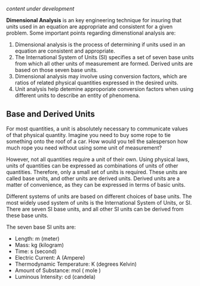 <!-- #region -->
*content under development*

**Dimensional Analysis** is an key engineering technique for insuring that units used in an equation are appropriate and consistent for a given problem. Some important points regarding dimenstional analysis are:

1. Dimensional analysis is the process of determining if units used in an equation are consistent and appropriate.
2. The International System of Units (SI) specifies a set of seven base units from which all other units of measurement are formed. Derived units are based on those seven base units.
3. Dimensional analysis may involve using conversion factors, which are ratios of related physical quantities expressed in the desired units.
4. Unit analysis help detemine approporiate conversion factors when using different units to describe an entity of phenomena.


## Base and Derived Units

For most quantities, a unit is absolutely necessary to communicate values of that physical quantity. Imagine you need to buy some rope to tie something onto the roof of a car. How would you tell the salesperson how much rope you need without using some unit of measurement?

However, not all quantities require a unit of their own. Using physical laws, units of quantities can be expressed as combinations of units of other quantities. Therefore, only a small set of units is required. These units are called base units, and other units are derived units. Derived units are a matter of convenience, as they can be expressed in terms of basic units.

Different systems of units are based on different choices of base units. The most widely used system of units is the International System of Units, or SI. There are seven SI base units, and all other SI units can be derived from these base units.


The seven base SI units are:

- Length: m (meter)
- Mass: kg (kilogram)
- Time: s (second)
- Electric Current: A (Ampere)
- Thermodynamic Temperature: K (degrees Kelvin)
- Amount of Substance: mol ( mole )
- Luminous Intensity: cd (candela)

<!-- #endregion -->

```python

```
